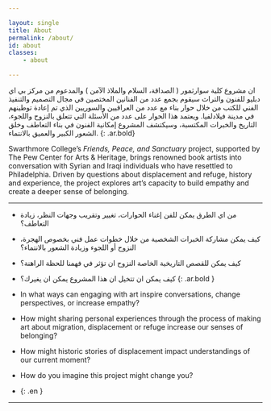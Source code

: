 ```yaml
---

layout: single
title: About
permalink: /about/
id: about
classes:
    - about

---
```

ان مشروع كلية سوارثمور ( الصداقة، السلام والملاذ الآمن ) والمدعوم من مركز بي اي دبليو للفنون والتراث سيقوم بجمع عدد من الفنانين المختصين في مجال التصميم والتنفيذ الفني للكتب من خلال حوار بناء مع عدد من العراقيين والسوريين الذي تم إعادة توطينهم في مدينة فيلادلفيا. 
ويعتمد هذا الحوار على عدد من الأسئلة التي تتعلق بالنزوح واللجوء، التاريخ والخبرات المكتسبة، وسيكتشف المشروع إمكانية الفنون في بناء التعاطف وخلق الشعور الكبير والعميق بالانتماء.
{: .ar.bold}

<p>Swarthmore College’s <em>Friends, Peace, and Sanctuary</em> project, supported by The Pew Center for Arts & Heritage, brings renowned book artists into conversation with Syrian and Iraqi individuals who have resettled to Philadelphia. Driven by questions about displacement and refuge, history and experience, the project explores art’s capacity to build empathy and create a deeper sense of belonging.</p>

<hr/>

- من اي الطرق يمكن للفن إغناء الحوارات، تغيير وتقريب وجهات النظر، زيادة التعاطف؟
- كيف يمكن مشاركة الخبرات الشخصية من خلال خطوات عمل فني بخصوص الهجرة، النزوح أو اللجوء وزيادة الشعور بالانتماء؟
- كيف يمكن للقصص التاريخية الخاصة النزوح ان تؤثر في فهمنا للحظة الراهنة؟
- كيف يمكن ان تتخيل ان هذا المشروع يمكن ان يغيرك؟
{: .ar.bold }

- In what ways can engaging with art inspire conversations, change perspectives, or increase empathy?
- How might sharing personal experiences through the process of making art about migration, displacement or refuge increase our senses of belonging?
- How might historic stories of displacement impact understandings of our current moment?
- How do you imagine this project might change you?
- {: .en }

<hr/>